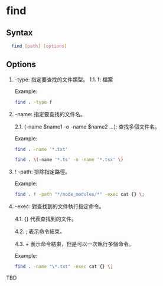 # find

## Syntax

```bash
  find [path] [options]
```

## Options

1. -type: 指定要查找的文件類型。
   1.1. f: 檔案

   Example:

   ```bash
   find . -type f
   ```

2. -name: 指定要查找的文件名。

   2.1. \(-name $name1 -o -name $name2 ...\): 查找多個文件名。

   Example:

   ```bash
   find . -name '*.txt'

   find . \(-name '*.ts' -o -name '*.tsx' \)
   ```

3. ! -path: 排除指定路徑。

   Example:

   ```bash
   find . ! -path "*/node_modules/*" -exec cat {} \;
   ```

4. -exec: 對查找到的文件執行指定命令。

   4.1. {} 代表查找到的文件。

   4.2. \; 表示命令結束。

   4.3. \+ 表示命令結束，但是可以一次執行多個命令。

   Example:

   ```bash
   find . -name "\*.txt" -exec cat {} \;
   ```

TBD
